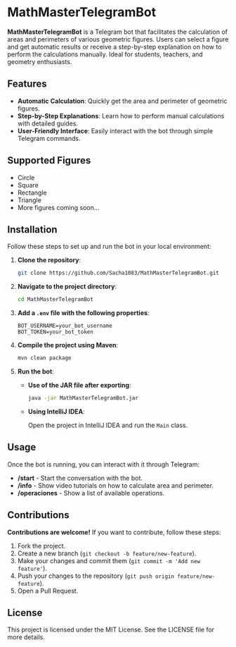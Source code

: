 # MathMasterTelegramBot

**MathMasterTelegramBot** is a Telegram bot that facilitates the calculation of areas and perimeters of various geometric figures. Users can select a figure and get automatic results or receive a step-by-step explanation on how to perform the calculations manually. Ideal for students, teachers, and geometry enthusiasts.

## Features

- **Automatic Calculation**: Quickly get the area and perimeter of geometric figures.
- **Step-by-Step Explanations**: Learn how to perform manual calculations with detailed guides.
- **User-Friendly Interface**: Easily interact with the bot through simple Telegram commands.

## Supported Figures

- Circle
- Square
- Rectangle
- Triangle
- More figures coming soon...

## Installation

Follow these steps to set up and run the bot in your local environment:

1. **Clone the repository**:

    ```sh
    git clone https://github.com/Sacha1083/MathMasterTelegramBot.git
    ```

2. **Navigate to the project directory**:

    ```sh
    cd MathMasterTelegramBot
    ```

3. **Add a `.env` file with the following properties**:

    ```plaintext
    BOT_USERNAME=your_bot_username
    BOT_TOKEN=your_bot_token
    ```

4. **Compile the project using Maven**:

    ```sh
    mvn clean package
    ```

5. **Run the bot**:

    - **Use of the JAR file after exporting**:

        ```sh
        java -jar MathMasterTelegramBot.jar
        ```

    - **Using IntelliJ IDEA**:

        Open the project in IntelliJ IDEA and run the `Main` class.

## Usage

Once the bot is running, you can interact with it through Telegram:

- **/start** - Start the conversation with the bot.
- **/info** - Show video tutorials on how to calculate area and perimeter.
- **/operaciones** - Show a list of available operations.

## Contributions

**Contributions are welcome!** If you want to contribute, follow these steps:

1. Fork the project.
2. Create a new branch (`git checkout -b feature/new-feature`).
3. Make your changes and commit them (`git commit -m 'Add new feature'`).
4. Push your changes to the repository (`git push origin feature/new-feature`).
5. Open a Pull Request.

## License

This project is licensed under the MIT License. See the LICENSE file for more details.
